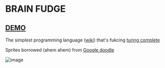 # BRAIN FUDGE
## [DEMO](https://bharathraja.in/brainfuck-visualizer/)
The simplest programming language ([wiki](https://en.wikipedia.org/wiki/Brainfuck)) that's fukcing [turing complete](https://en.wikipedia.org/wiki/Turing_completeness)

Sprites borrowed (ahem ahem) from [Google doodle](https://www.google.com/doodles/alan-turings-100th-birthday)

![image](https://user-images.githubusercontent.com/2320747/138085263-4355c9f0-29fa-4a2b-a5cd-9033e56fb6d4.png)
